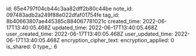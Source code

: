 id: 65e4797f04cb44c3aa82dff2b80c44be
note_id: 097483adb2a249f88e022dfaf01754fe
tag_id: 8b40663807ae445385c884067781021c
created_time: 2022-06-17T13:40:05.468Z
updated_time: 2022-06-17T13:40:05.468Z
user_created_time: 2022-06-17T13:40:05.468Z
user_updated_time: 2022-06-17T13:40:05.468Z
encryption_cipher_text: 
encryption_applied: 0
is_shared: 0
type_: 6